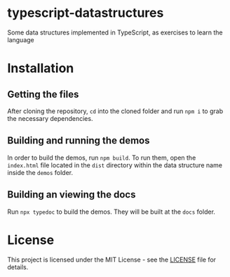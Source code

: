 # typescript-datastructures
Some data structures implemented in TypeScript, as exercises to learn the language

# Installation

## Getting the files

After cloning the repository, `cd` into the cloned folder and run `npm i` to grab
the necessary dependencies.

## Building and running the demos

In order to build the demos, run `npm build`. To run them, open the `index.html`
file located in the `dist` directory within the data structure name inside the
`demos` folder.

## Building an viewing the docs

Run `npx typedoc` to build the demos. They will be built at the `docs` folder.

# License

This project is licensed under the MIT License - see the [LICENSE](LICENSE.md) file for details.
